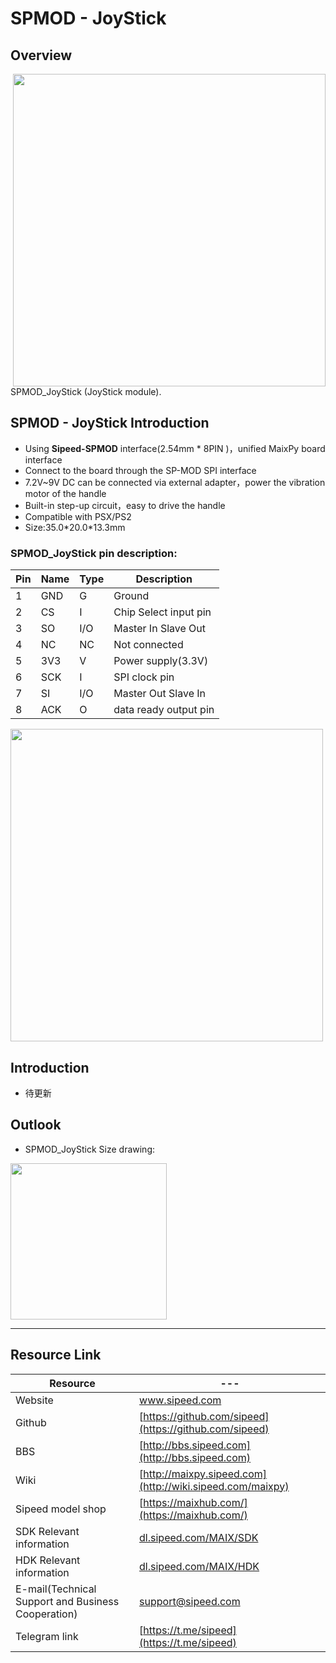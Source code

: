 # SPMOD - JoyStick


## Overview

<img src="../../assets/spmod/spmod_joystick/sp_joystick.png" align="right" width="" height="500" />

SPMOD_JoyStick (JoyStick module).

## SPMOD - JoyStick Introduction

- Using **Sipeed-SPMOD** interface(2.54mm * 8PIN )，unified MaixPy board interface
- Connect to the board through the SP-MOD SPI interface
- 7.2V~9V DC can be connected via external adapter，power the vibration motor of the handle
- Built-in step-up circuit，easy to drive the handle
- Compatible with PSX/PS2
- Size:35.0\*20.0\*13.3mm


###  SPMOD_JoyStick pin description:

| Pin  | Name | Type  | Description  |
| -------- | -------- | ---- | ---------- |
| 1 | GND | G | Ground |
| 2 | CS | I | Chip Select input pin |
| 3 | SO | I/O | Master In Slave Out |
| 4 | NC | NC | Not connected |
| 5 | 3V3 | V | Power supply(3.3V) |
| 6 | SCK | I | SPI clock pin |
| 7 | SI | I/O | Master Out Slave In |
| 8 | ACK | O | data ready output pin |

<img src="" width="500" />


## Introduction

- 待更新

## Outlook

- SPMOD_JoyStick Size drawing:

<img src="../../assets/spmod/spmod_joystick/sipeed_spmod_joystick.png" height="250" />

-----

## Resource Link

| Resource | --- |
| --- | --- |
| Website | www.sipeed.com |
| Github | [https://github.com/sipeed](https://github.com/sipeed) |
| BBS | [http://bbs.sipeed.com](http://bbs.sipeed.com) |
| Wiki | [http://maixpy.sipeed.com](http://wiki.sipeed.com/maixpy) |
| Sipeed model shop | [https://maixhub.com/](https://maixhub.com/) |
| SDK Relevant information | [dl.sipeed.com/MAIX/SDK](dl.sipeed.com/MAIX/SDK) |
| HDK Relevant information | [dl.sipeed.com/MAIX/HDK](dl.sipeed.com/MAIX/HDK) |
| E-mail(Technical Support and Business Cooperation) | [support@sipeed.com](mailto:support@sipeed.com) |
| Telegram link | [https://t.me/sipeed](https://t.me/sipeed) |